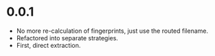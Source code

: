 # 0.0.1

* No more re-calculation of fingerprints, just use the routed filename.
* Refactored into separate strategies.
* First, direct extraction.
